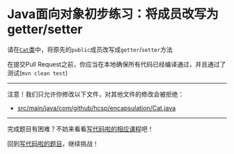 # Java面向对象初步练习：将成员改写为getter/setter

请在[`Cat`类](https://github.com/hcsp/convert-to-getter-setter/blob/master/src/main/java/com/github/hcsp/encapsulation/Cat.java)中，将原先的`public`成员改写成`getter`/`setter`方法

在提交Pull Request之前，你应当在本地确保所有代码已经编译通过，并且通过了测试(`mvn clean test`)

-----
注意！我们只允许你修改以下文件，对其他文件的修改会被拒绝：
- [src/main/java/com/github/hcsp/encapsulation/Cat.java](https://github.com/hcsp/convert-to-getter-setter/blob/master/src/main/java/com/github/hcsp/encapsulation/Cat.java)
-----


完成题目有困难？不妨来看看[写代码啦的相应课程](https://xiedaimala.com/tasks/44398214-15a0-40aa-8586-718b259c12b8/video_tutorials/167ae19e-92af-4a77-8ca3-0fb1ba0858b0)吧！

回到[写代码啦的题目](https://xiedaimala.com/tasks/44398214-15a0-40aa-8586-718b259c12b8/quizzes/2a613885-b71d-40eb-b7b9-b3bb904fcac3)，继续挑战！
